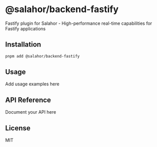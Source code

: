 # @salahor/backend-fastify

Fastify plugin for Salahor - High-performance real-time capabilities for Fastify applications

## Installation

```bash
pnpm add @salahor/backend-fastify
```

## Usage

Add usage examples here

## API Reference

Document your API here

## License

MIT
